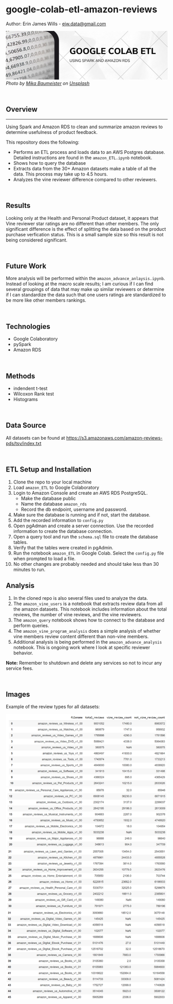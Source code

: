 # google-colab-etl-amazon-reviews

Author:  Erin James Wills - ejw.data@gmail.com    

![](./images/amazon-reviews-google-colab.png)  
<cite>Photo by [Mika Baumeister](https://unsplash.com/@mbaumi?utm_source=unsplash&utm_medium=referral&utm_content=creditCopyText) on [Unsplash](https://unsplash.com/s/photos/big-data?utm_source=unsplash&utm_medium=referral&utm_content=creditCopyText)</cite>

<br>

## Overview 
<hr>

Using Spark and Amazon RDS to clean and summarize amazon reviews to determine usefulness of product feedback.  

This repository does the following:
*  Performs an ETL process and loads data to an AWS Postgres database.  Detailed instructions are found in the `amazon_ETL.ipynb` notebook.  
*  Shows how to query the database
*  Extracts data from the 30+ Amazon datasets make a table of all the data.  This process may take up to 4.5 hours.  
*  Analyzes the vine reviewer difference compared to other reviewers.  


<br>

## Results  

Looking only at the Health and Personal Product dataset, it appears that Vine reviewer star ratings are no different than other members.  The only significant difference is the effect of splitting the data based on the product purchase verfication status.  This is a small sample size so this result is not being considered significant.  

<br>

## Future Work

More analysis will be performed within the `amazon_advance_anlaysis.ipynb`.  Instead of looking at the macro scale results; I am curious if I can find several groupings of data that may make up similar reviewers or determine if I can standardize the data such that one users ratings are standardized to be more like other members rankings.  

<br>

## Technologies    
*  Google Colaboratory
*  pySpark
*  Amazon RDS

<br>

## Methods
*  indendent t-test
*  Wilcoxon Rank test
*  Histograms


<br>

## Data Source  
All datasets can be found at https://s3.amazonaws.com/amazon-reviews-pds/tsv/index.txt

<br>

## ETL Setup and Installation  
1. Clone the repo to your local machine
1. Load `amazon_ETL` to Google Colaboratory
1. Login to Amazon Console and create an AWS RDS PostgreSQL.  
    *  Make the database public
    *  Name the database `amazon_rds`
    *  Record the db endpoint, username and password.  
1.  Make sure the database is running and if not, start the database.
1.  Add the recorded information to `config.py`
1.  Open pgAdman and create a server connection.  Use the recorded information to create the database connection.  
1.  Open a query tool and run the `schema.sql` file to create the database tables.  
1.  Verify that the tables were created in pgAdmin.  
1. Run the notebook `amazon_ETL` in Google Colab.  Select the `config.py` file when prompted to load a file.  
1.  No other changes are probably needed and should take less than 30 minutes to run.  

## Analysis
1.  In the cloned repo is also several files used to analyze the data.  
1.  The `amazon_vine_users` is a notebook that extracts review data from all the amazon datasets.  This notebook includes information about the total reviews, the number of vine reviews, and the vine reviewers.  
1.  The `amazon_query` notebook shows how to connect to the database and perform queries.  
1.  The `amazon_vine_program_analysis` does a simple analysis of whether vine members review content different than non-vine members.  
1.  Additional analysis is being performed in the `amazon_advance_analysis` notebook.  This is ongoing work where I look at specific reviewer behavior.  


**Note:** Remember to shutdown and delete any services so not to incur any service fees.  

<br>

## Images  

Example of the review types for all datasets:

![All data](./images/all-data1.png)
![All data](./images/all-data2.png)
![All data](./images/all-data3.png)
![All data](./images/all-data4.png)